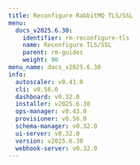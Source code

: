 ```yaml
---
title: Reconfigure RabbitMQ TLS/SSL
menu:
  docs_v2025.6.30:
    identifier: rm-reconfigure-tls
    name: Reconfigure TLS/SSL
    parent: rm-guides
    weight: 90
menu_name: docs_v2025.6.30
info:
  autoscaler: v0.41.0
  cli: v0.56.0
  dashboard: v0.32.0
  installer: v2025.6.30
  ops-manager: v0.43.0
  provisioner: v0.56.0
  schema-manager: v0.32.0
  ui-server: v0.32.0
  version: v2025.6.30
  webhook-server: v0.32.0
---
```


